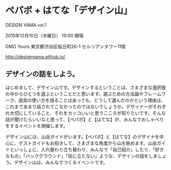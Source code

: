 # ペパボ + はてな「デザイン山」

DESIGN YAMA vol.1

2015年12月10日（木曜日） 19:00 開場

GMO Yours 東京都渋谷区桜丘町26-1 セルリアンタワー11階

http://designyama.github.io/

## デザインの話をしよう。

はじめまして、デザイン山です。デザインするということは、さまざまな選択肢の中からひとつを選ぶということだと思います。選ぶための方法論やフレームワーク、道具の使い方を語ることはあっても、どうして選んだのかという理由は、これまであまり話されてこなかったのではないでしょうか。デザイナーがそれぞれ大切にしていること、それをカッコいいと思うこころが知りたいです。そんな話が聞けたらいいなと思って、【ペパボ】と【はてな】が、みんなでおしゃべりをするイベントを開催します。

デザイン山には、山岳ガイドがいます。【ペパボ】と【はてな】のデザイナを中心に、ゲストガイドもお招きして、さまざまな角度から山を眺めます。山岳ガイドといっしょに、入れ替わり立ち替わり、みんなで「自己紹介」したり、「好きなもの」「バックグラウンド」「役に立たない」ような、デザインの話をしましょう。デザイン山は、みんなでつくるイベントです。

